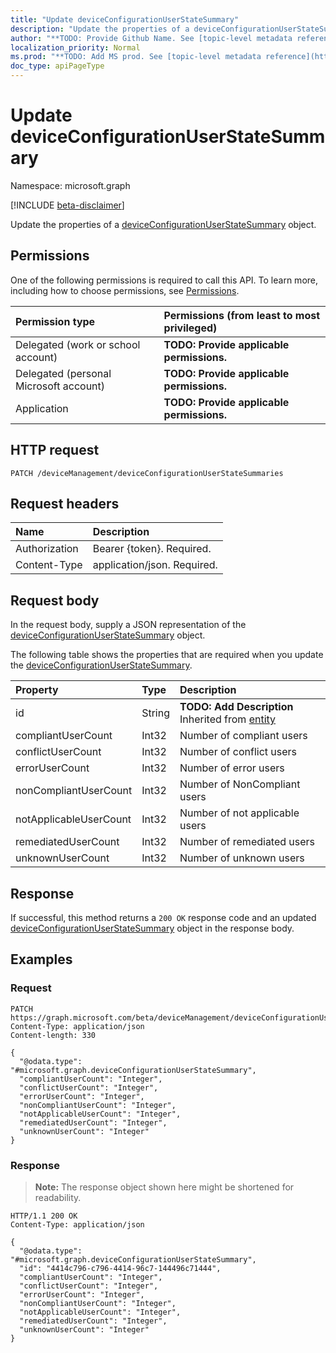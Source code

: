 ```yaml
---
title: "Update deviceConfigurationUserStateSummary"
description: "Update the properties of a deviceConfigurationUserStateSummary object."
author: "**TODO: Provide Github Name. See [topic-level metadata reference](https://msgo.azurewebsites.net/add/document/guidelines/metadata.html#topic-level-metadata)**"
localization_priority: Normal
ms.prod: "**TODO: Add MS prod. See [topic-level metadata reference](https://msgo.azurewebsites.net/add/document/guidelines/metadata.html#topic-level-metadata)**"
doc_type: apiPageType
---
```


# Update deviceConfigurationUserStateSummary
Namespace: microsoft.graph

[!INCLUDE [beta-disclaimer](../../includes/beta-disclaimer.md)]

Update the properties of a [deviceConfigurationUserStateSummary](../resources/deviceconfigurationuserstatesummary.md) object.

## Permissions
One of the following permissions is required to call this API. To learn more, including how to choose permissions, see [Permissions](/graph/permissions-reference).

|Permission type|Permissions (from least to most privileged)|
|:---|:---|
|Delegated (work or school account)|**TODO: Provide applicable permissions.**|
|Delegated (personal Microsoft account)|**TODO: Provide applicable permissions.**|
|Application|**TODO: Provide applicable permissions.**|

## HTTP request

<!-- {
  "blockType": "ignored"
}
-->
``` http
PATCH /deviceManagement/deviceConfigurationUserStateSummaries
```

## Request headers
|Name|Description|
|:---|:---|
|Authorization|Bearer {token}. Required.|
|Content-Type|application/json. Required.|

## Request body
In the request body, supply a JSON representation of the [deviceConfigurationUserStateSummary](../resources/deviceconfigurationuserstatesummary.md) object.

The following table shows the properties that are required when you update the [deviceConfigurationUserStateSummary](../resources/deviceconfigurationuserstatesummary.md).

|Property|Type|Description|
|:---|:---|:---|
|id|String|**TODO: Add Description** Inherited from [entity](../resources/entity.md)|
|compliantUserCount|Int32|Number of compliant users|
|conflictUserCount|Int32|Number of conflict users|
|errorUserCount|Int32|Number of error users|
|nonCompliantUserCount|Int32|Number of NonCompliant users|
|notApplicableUserCount|Int32|Number of not applicable users|
|remediatedUserCount|Int32|Number of remediated users|
|unknownUserCount|Int32|Number of unknown users|



## Response

If successful, this method returns a `200 OK` response code and an updated [deviceConfigurationUserStateSummary](../resources/deviceconfigurationuserstatesummary.md) object in the response body.

## Examples

### Request
<!-- {
  "blockType": "request",
  "name": "update_deviceconfigurationuserstatesummary"
}
-->
``` http
PATCH https://graph.microsoft.com/beta/deviceManagement/deviceConfigurationUserStateSummaries
Content-Type: application/json
Content-length: 330

{
  "@odata.type": "#microsoft.graph.deviceConfigurationUserStateSummary",
  "compliantUserCount": "Integer",
  "conflictUserCount": "Integer",
  "errorUserCount": "Integer",
  "nonCompliantUserCount": "Integer",
  "notApplicableUserCount": "Integer",
  "remediatedUserCount": "Integer",
  "unknownUserCount": "Integer"
}
```


### Response
>**Note:** The response object shown here might be shortened for readability.
<!-- {
  "blockType": "response",
  "truncated": true
}
-->
``` http
HTTP/1.1 200 OK
Content-Type: application/json

{
  "@odata.type": "#microsoft.graph.deviceConfigurationUserStateSummary",
  "id": "4414c796-c796-4414-96c7-144496c71444",
  "compliantUserCount": "Integer",
  "conflictUserCount": "Integer",
  "errorUserCount": "Integer",
  "nonCompliantUserCount": "Integer",
  "notApplicableUserCount": "Integer",
  "remediatedUserCount": "Integer",
  "unknownUserCount": "Integer"
}
```

